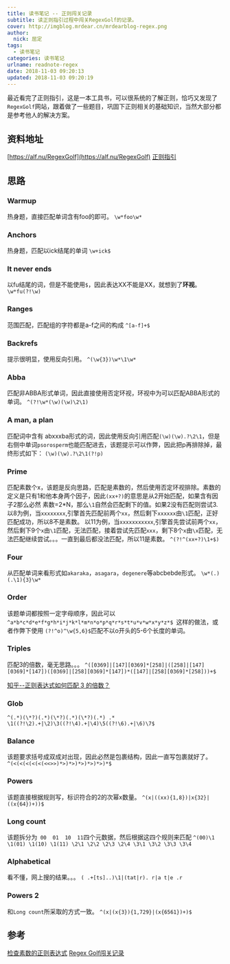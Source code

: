 ```yaml
---
title: 读书笔记 -- 正则闯关记录
subtitle: 读正则指引过程中闯关RegexGolf的记录。
cover: http://imgblog.mrdear.cn/mrdearblog-regex.png
author: 
  nick: 屈定
tags:
  - 读书笔记
categories: 读书笔记
urlname: readnote-regex
date: 2018-11-03 09:20:13
updated: 2018-11-03 09:20:19
---
```


最近看完了正则指引，这是一本工具书，可以很系统的了解正则，恰巧又发现了`RegexGolf`网站，跟着做了一些题目，巩固下正则相关的基础知识，当然大部分都是参考他人的解决方案。

## 资料地址
[https://alf.nu/RegexGolf](https://alf.nu/RegexGolf)
[正则指引](https://item.jd.com/12456376.html)

## 思路

### Warmup
热身题，直接匹配单词含有foo的即可。
`\w*foo\w*`

### Anchors
热身题，匹配以ick结尾的单词
`\w+ick$`

### It never ends
以fu结尾的词，但是不能使用`$`，因此表达XX不能是XX，就想到了**环视**。
`\w*fu(?!\w)`

### Ranges
范围匹配，匹配组的字符都是a-f之间的构成
`^[a-f]+$`

### Backrefs
提示很明显，使用反向引用。
`^(\w{3})\w*\1\w*`

### Abba
匹配非ABBA形式单词，因此直接使用否定环视，环视中为可以匹配ABBA形式的单词。
`^(?!\w*(\w)(\w)\2\1)`

### A man, a plan
匹配词中含有 abxxxba形式的词，因此使用反向引用匹配`(\w)(\w).?\2\1`，但是右侧中单词`psorosperm`也能匹配进去，该题提示可以作弊，因此把p再排除掉，最终形式如下：
`(\w)(\w).?\2\1(?!p)`

### Prime
匹配素数个x，该题是反向思路，匹配是素数的，然后使用否定环视排除。素数的定义是只有1和他本身两个因子，因此`(xx+?)`的意思是从2开始匹配，如果含有因子2那么必然 素数=2*N，那么`\1`自然会匹配剩下的值。如果2没有匹配则尝试3.
以8为例，当`xxxxxxxx`,引擎首先匹配前两个`xx`，然后剩下`xxxxxx`由`\1`匹配，正好匹配成功，所以8不是素数。
以11为例，当`xxxxxxxxxxx`,引擎首先尝试前两个`xx`，然后剩下9个`x`由`\1`匹配，无法匹配，接着尝试先匹配`xxx`，剩下8个`x`由`\x`匹配，无法匹配继续尝试。。。一直到最后都没法匹配，所以11是素数。
`^(?!^(xx+?)\1+$)`

### Four
从匹配单词来看形式如`akaraka`，`asagara`，`degenere`等abcbebde形式。
`\w*(.)(.\1){3}\w*`

### Order
该题单词都按照一定字母顺序，因此可以`^a*b*c*d*e*f*g*h*i*j*k*l*m*n*o*p*q*r*s*t*u*v*w*x*y*z*$ `这样的做法，或者作弊下使用
`(?!^o)^\w{5,6}$`匹配不以o开头的5-6个长度的单词。

### Triples
匹配3的倍数，毫无思路。。。
`^([0369]|[147][0369]*[258]|([258]|[147][0369]*[147])([0369]|[258][0369]*[147])*([147]|[258][0369]*[258]))+$`

[知乎--正则表达式如何匹配 3 的倍数？](https://www.zhihu.com/question/24824487)

### Glob

`^(.*)(\*?)(.*)(\*?)(.*)(\*?)(.*) .* \1((?!\2).+|\2)\3((?!\4).+|\4)\5((?!\6).+|\6)\7$`

### Balance
该题要求括号成双成对出现，因此必然是包裹结构，因此一直写包裹就好了。
`^(<(<(<(<(<(<<>>)*>)*>)*>)*>)*>)*$`

### Powers
该题直接根据规则写，标识符合的2的次幂x数量。
`^(x|((xx){1,8})|x{32}|((x{64})+))$`

### Long count
该题拆分为` 00  01  10  11`四个元数据，然后根据这四个规则来匹配
`^(00)\1 \1(01) \1(10) \1(11) \2\1 \2\2 \2\3 \2\4 \3\1 \3\2 \3\3 \3\4`

### Alphabetical
看不懂，网上搜的结果。。。
`( .+[ts]..)\1|(tat|r). r|a t|e .r`

### Powers 2
和`Long count`所采取的方式一致。
`^(x|(x{3}){1,729}|(x{6561})+)$`

## 参考
[检查素数的正则表达式](https://coolshell.cn/articles/2704.html)
[Regex Golf闯关记录](http://wcp1231.logdown.com/posts/169433-regex-golf-barrier-records)